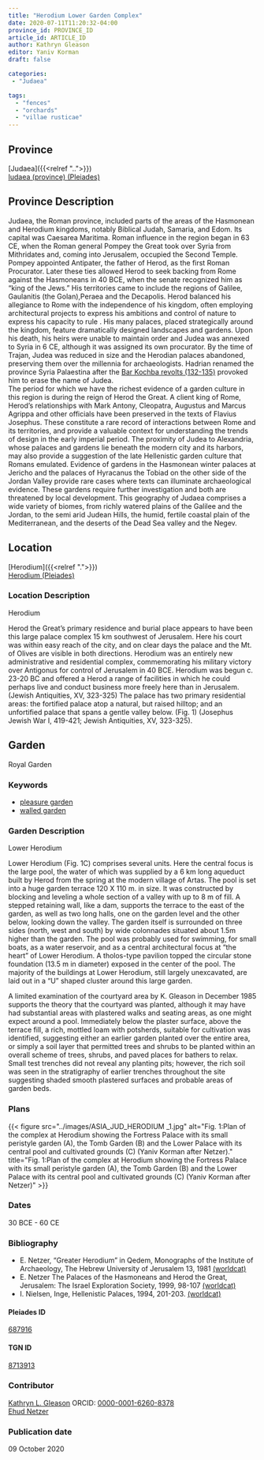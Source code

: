 ```yaml
---
title: "Herodium Lower Garden Complex"
date: 2020-07-11T11:20:32-04:00
province_id: PROVINCE_ID
article_id: ARTICLE_ID
author: Kathryn Gleason
editor: Yaniv Korman
draft: false

categories:
 - "Judaea"

tags:
  - "fences"
  - "orchards"
  - "villae rusticae"
---
```


## Province

[Judaea]({{<relref "..">}}) \
[Iudaea (province) (Pleiades)](https://pleiades.stoa.org/places/981527)

## Province Description
Judaea, the Roman province, included parts of the areas of the Hasmonean and Herodium kingdoms, notably Biblical Judah, Samaria, and Edom. Its capital was Caesarea Maritima. Roman influence in the region began in 63 CE, when the Roman general Pompey the Great took over Syria from Mithridates and, coming into Jerusalem, occupied the Second Temple.  Pompey appointed Antipater, the father of Herod, as the first Roman Procurator. Later these ties allowed Herod to seek backing from Rome against the Hasmoneans in 40 BCE, when the senate recognized him as “king of the Jews.”  His territories came to include the regions of Galilee, Gaulanitis (the Golan),Peraea and the Decapolis.   Herod balanced his allegiance to Rome with the independence of his kingdom, often employing architectural projects to express his ambitions and control of nature to express his capacity to rule . His many palaces, placed strategically around the kingdom, feature dramatically designed landscapes and gardens.  Upon his death, his heirs were unable to maintain order and Judea was annexed to Syria in 6 CE, although it was assigned its own procurator.   By the time of Trajan, Judea was reduced in size and the Herodian palaces abandoned, preserving them over the millennia for archaeologists.    Hadrian renamed the province Syria Palaestina after the [Bar Kochba revolts (132-135)](https://en.wikipedia.org/wiki/Bar_Kokhba_revolt) provoked him to erase the name of Judea.  
The period for which we have the richest evidence of a garden culture in this region is during the reign of Herod the Great.  A client king of Rome, Herod’s relationships with Mark Antony, Cleopatra, Augustus and Marcus Agrippa and other officials have been preserved in the texts of Flavius Josephus.  These constitute a rare record of interactions between Rome and its territories, and provide a valuable context for understanding the trends of design in the early imperial period.  The proximity of Judea to Alexandria, whose palaces and gardens lie beneath the modern city and its harbors, may also provide a suggestion of the late Hellenistic garden culture that Romans emulated.  Evidence of gardens in the Hasmonean winter palaces at Jericho and the palaces of Hyracanus the Tobiad on the other side of the Jordan Valley provide rare cases where texts can illuminate archaeological evidence.   These gardens require further investigation and both are threatened by local development.
This geography of Judaea comprises a wide variety of biomes, from richly watered plains of the Galilee and the Jordan, to the semi arid Judean Hills, the humid, fertile coastal plain of the Mediterranean, and the deserts of the Dead Sea valley and the Negev.



## Location

[Herodium]({{<relref ".">}}) \
[Herodium (Pleiades)](https://pleiades.stoa.org/places/687916)

### Location Description
Herodium

Herod the Great’s primary residence and burial place appears to have been this large palace complex 15 km southwest of Jerusalem.  Here his court was within easy reach of the city, and on clear days the palace and the Mt. of Olives are visible in both directions. Herodium was an entirely new administrative and residential complex, commemorating his military victory over Antigonus for control of Jerusalem in 40 BCE.  Herodium was begun c. 23-20 BC and offered a Herod a range of facilities in which he could perhaps live and conduct business more freely here than in Jerusalem. (Jewish Antiquities, XV, 323-325) The palace has two primary residential areas: the fortified palace atop a natural, but raised hilltop; and an unfortified palace that spans a gentle valley below. (Fig. 1)  (Josephus Jewish War I, 419-421; Jewish Antiquities, XV, 323-325).


<!-- LEAVE THIS BLANK FOR NOW -->

<!--## Sublocation-->

<!--
[AREA WITHIN LOCATION, LIKE “PALATINE HILL”](GEOREFERENCE LINK)
A sublocation is any area larger than an individual garden, but located within a location. I would always try to include a link to a controlled vocabulary here if possible. This ID may well be different from the Garden ID, e.g., Pompeii versus a Garden in one of the houses which has its own Pleiades ID.
-->

<!--### Sublocation Description-->

<!-- DESCRIPTION -->

## Garden

Royal Garden

### Keywords

- [pleasure garden](http://www.getty.edu/vow/AATFullDisplay?find=garden&logic=AND&note=&english=N&prev_page=4&subjectid=300008115)
- [walled garden](http://www.getty.edu/vow/AATFullDisplay?find=garden&logic=AND&note=&english=N&prev_page=5&subjectid=300008129)

### Garden Description
Lower Herodium

Lower Herodium (Fig. 1C) comprises several units. Here the central focus is the large pool, the water of which was supplied by a 6 km long aqueduct built by Herod from the spring at the modern village of Artas. The pool is set into a huge garden terrace 120 X 110 m. in size. It was constructed by blocking and leveling a whole section of a valley with up to 8 m of fill. A stepped retaining wall, like a dam, supports the terrace to the east of the garden, as well as two long halls, one on the garden level and the other below, looking down the valley. The garden itself is surrounded on three sides (north, west and south) by wide colonnades situated about 1.5m higher than the garden. The pool was probably used for swimming, for small boats, as a water reservoir, and as a central architectural focus at “the heart” of Lower Herodium. A tholos-type pavilion topped the circular stone foundation (13.5 m in diameter) exposed in the center of the pool.  The majority of the buildings at Lower Herodium, still largely unexcavated, are laid out in a “U” shaped cluster around this large garden.

A limited examination of the courtyard area by K. Gleason in December 1985 supports the theory that the courtyard was planted, although it may have had substantial areas with plastered walks and seating areas, as one might expect around a pool.  Immediately below the plaster surface, above the terrace fill, a rich, mottled loam with potsherds, suitable for cultivation was identified, suggesting either an earlier garden planted over the entire area, or simply a soil layer that permitted trees and shrubs to be planted within an overall scheme of trees, shrubs, and paved places for bathers to relax.  Small test trenches did not reveal any planting pits; however, the rich soil was seen in the stratigraphy of earlier trenches throughout the site suggesting shaded smooth plastered surfaces and probable areas of garden beds.


<!--
### Maps
{{< figure src="IMG_URL" alt="ALT_TEXT" title="CAPTION" >}}
-->

### Plans

{{< figure src="../images/ASIA_JUD_HERODIUM _1.jpg" alt="Fig. 1:Plan of the complex at Herodium showing the Fortress Palace with its small peristyle garden (A), the Tomb Garden (B) and the Lower Palace with its central pool and cultivated grounds (C) (Yaniv Korman after Netzer)." title="Fig. 1:Plan of the complex at Herodium showing the Fortress Palace with its small peristyle garden (A), the Tomb Garden (B) and the Lower Palace with its central pool and cultivated grounds (C) (Yaniv Korman after Netzer)" >}}

<!--### Images

{{< figure src="../images/Latimer_fig_15_or_10.1b.jpg" alt="Fig. 2: Reconstruction of the house and garden. Courtesy of K. Branigan." title="Fig. 2: Reconstruction of the house and garden. Courtesy of K. Branigan." >}}-->

### Dates

30 BCE - 60 CE

### Bibliography

* E. Netzer, “Greater Herodium” in Qedem, Monographs of the Institute of Archaeology, The Hebrew University of Jerusalem 13, 1981 [(worldcat)](https://www.worldcat.org/title/greater-herodium/oclc/470633336&referer=brief_results)
* E. Netzer The Palaces of the Hasmoneans and Herod the Great, Jerusalem: The Israel Exploration Society, 1999, 98-107 [(worldcat)](https://www.worldcat.org/title/palaces-of-the-hasmoneans-and-herod-the-great/oclc/1089147869&referer=brief_results)
* I. Nielsen, Inge, Hellenistic Palaces, 1994,  201-203. [(worldcat)](https://www.worldcat.org/title/hellenistic-palaces-tradition-and-renewal/oclc/468433476&referer=brief_results)

<!--#### Periodo ID-->

<!-- [PERIODO_ID](https://pleiades.stoa.org/places/PLEIADES_ID) -->

#### Pleiades ID

[687916](https://pleiades.stoa.org/places/687916)

#### TGN ID

[8713913](http://vocab.getty.edu/page/tgn/8713913)

### Contributor

[Kathryn L. Gleason](https://landscape.cals.cornell.edu/people/kathryn-l-gleason/)
ORCID: [0000-0001-6260-8378](https://orcid.org/0000-0001-6260-8378) \
[Ehud Netzer](http://herodium.org/mishlahat-hahaphirot/prof-ehud-nezer/)

### Publication date

09 October 2020

<!--### Related articles-->

<!-- Links to other related articles. Leave blank for now -->
